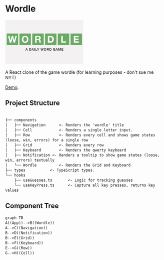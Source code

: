 # Wordle

[<img src="public/wordle.png" width="250"/>](public/wordle.png)

A React clone of the game wordle (for learning purposes - don't sue me NYT)

[Demo](https://ingadi.github.io/wordle-clone/).

## Project Structure

```

├── components
│   ├── Navigation 		<- Renders the 'wordle' title
│   ├── Cell			<- Renders a single letter input.
│   ├── Row 			<- Renders every cell and shows game states (loose, win, errors) for a single row
│   ├── Grid			<- Renders every row
│   ├── Keyboard 		<- Renders the qwerty keyboard
│   ├── Notification <- Renders a tooltip to show game states (loose, win, errors) textually
│   └── Wordle 			<- Renders the Grid and Keyboard
├── types 			<- TypeScript types.
└── hooks
    ├── useGuesses.ts 		<- Logic for tracking guesses
    └── useKeyPress.ts 		<- Capture all key presses, returns key values
```

## Component Tree

```mermaid
graph TB
A((App))-->B((Wordle))
A-->C((Navigation))
B-->D((Notification))
B-->E((Grid))
B-->F((Keyboard))
E-->G((Row))
G-->H((Cell))
```
